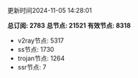 更新时间2024-11-05 14:28:01

**总订阅: 2783**
**总节点: 21521**
**有效节点: 8318**
- v2ray节点: 5317
- ss节点: 1730
- trojan节点: 1264
- ssr节点: 7
